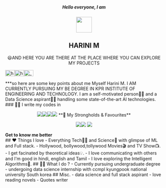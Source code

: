 
<h5 align="center"> Hello everyone, I am</h5>
<p align="center">
<a href="https://arunpandian.me"><img align="center" width="50px" src="https://github.com/arunpandian7/arunpandian7/blob/master/transparent-logo.png"/></a>
</p>
<h2 align="center"> HARINI M</h2>
<p align="center">
😃AND HERE YOU ARE THERE AT THE PLACE WHERE YOU CAN EXPLORE MY PROJECTS
</p>
<a href="https://www.linkedin.com/in/harini-m-b9247a226" target="blank"><img align="center" src="https://cdn.jsdelivr.net/npm/simple-icons@3.0.1/icons/linkedin.svg" alt="harini-m" height="20" width="30" /></a><a href="https://kaggle.com/harinuu" target="blank"><img align="center" src="https://cdn.jsdelivr.net/npm/simple-icons@3.0.1/icons/kaggle.svg" alt="harinuu" height="20" width="30" /></a><a href="https://instagram.com/_.harinuuu" target="blank"><img align="center" src="https://cdn.jsdelivr.net/npm/simple-icons@3.0.1/icons/instagram.svg" alt="_.harinuuu" height="20" width="30" /></a>
</p>
***so here are some key points about me
Myself Harini M. I AM CURRENTLY PURSUING MY BE DEGREE IN KPR INSTITUTE OF ENGINEERING AND TECHNOLOGY. I am a self-motivated person👨‍💻 and a Data Science aspirant👨‍🔬 handling some state-of-the-art AI technologies.
### 👨‍💻 I write my codes in
<!-- Thanks to Alexandre, check out his repo for badges https://github.com/alexandresanlim/Badges4-README.md-Profile -->
<p align="center">
<img src="https://img.shields.io/badge/python%20-%2314354C.svg?&style=for-the-badge&logo=python&logoColor=gold"/><img src="https://img.shields.io/badge/html5%20-%23E34F26.svg?&style=for-the-badge&logo=html5&logoColor=white"/><img src="https://img.shields.io/badge/css3%20-%231572B6.svg?&style=for-the-badge&logo=css3&logoColor=white"/><img src="https://img.shields.io/badge/c%20-%2300599C.svg?&style=for-the-badge&logo=c%2B%2B&logoColor=white"/>
**💪 My Strongholds & Favourites**
<p align="center">
 <img src="https://img.shields.io/badge/Numpy-013220?&style=for-the-badge&logo=numpy"/><img src="https://img.shields.io/badge/Pandas-130654?&style=for-the-badge&logo=pandas"/> <img src="https://img.shields.io/badge/Scikit--Learn-%233294C7?&style=for-the-badge&logo=scikit-learn"/>  
</p>

<summary> <strong> Get to know me better </strong> </summary>
## ❤ Things I love
- Everything Tech👩‍💻 and Science🔬 with glimpse of ML and Full stack. 
- Hollywood, bollywood,tollywood Movies🎬 and TV Show📺. 
- I get facinated by theoretical ideas💡. 
- I love communicating with others and I'm good in hindi, english and Tamil
- I love exploring the Intelligent Algorithms🤖. 
## 👷‍♂️ What I do ?
- Currently pursuing undergraduate degree
- undergoing data science internship with ccmpl kyungpook national university South korea
## Misc.
- data science and full stack aspirant
- love reading novels
- Quotes writer

</details>
 
